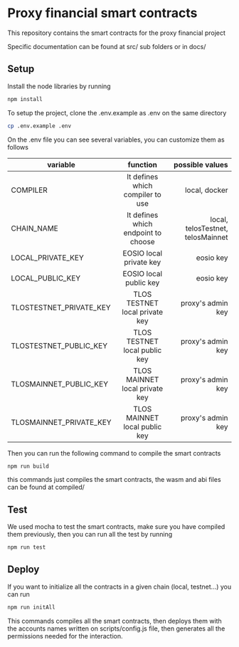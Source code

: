 # Proxy financial smart contracts

This repository contains the smart contracts for the proxy financial project

Specific documentation can be found at src/ sub folders or in docs/

## Setup

Install the node libraries by running

```bash
npm install
```

To setup the project, clone the .env.example as .env on the same directory

```bash
cp .env.example .env
```

On the .env file you can see several variables, you can customize them as follows

| variable                |              function               |                   possible values |
| ----------------------- | :---------------------------------: | --------------------------------: |
| COMPILER                |  It defines which compiler to use   |                     local, docker |
| CHAIN_NAME              | It defines which endpoint to choose | local, telosTestnet, telosMainnet |
| LOCAL_PRIVATE_KEY       |       EOSIO local private key       |                         eosio key |
| LOCAL_PUBLIC_KEY        |       EOSIO local public key        |                         eosio key |
| TLOSTESTNET_PRIVATE_KEY |   TLOS TESTNET local private key    |                 proxy's admin key |
| TLOSTESTNET_PUBLIC_KEY  |    TLOS TESTNET local public key    |                 proxy's admin key |
| TLOSMAINNET_PUBLIC_KEY  |   TLOS MAINNET local private key    |                 proxy's admin key |
| TLOSMAINNET_PRIVATE_KEY |    TLOS MAINNET local public key    |                 proxy's admin key |

Then you can run the following command to compile the smart contracts

```bash
npm run build
```

this commands just compiles the smart contracts, the wasm and abi files can be found at compiled/

## Test

We used mocha to test the smart contracts, make sure you have compiled them previously, then you can run all the test by running

```bash
npm run test
```

## Deploy

If you want to initialize all the contracts in a given chain (local, testnet...) you can run

```bash
npm run initAll
```

This commands compiles all the smart contracts, then deploys them with the accounts names written on scripts/config.js file, then generates all the permissions needed for the interaction.